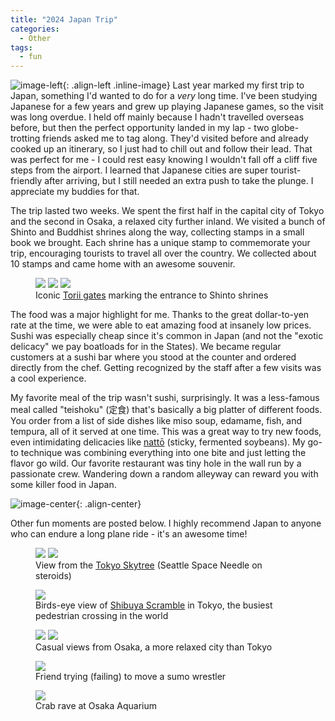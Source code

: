 ```yaml
---
title: "2024 Japan Trip"
categories:
  - Other
tags:
  - fun
---
```


![image-left](/assets/images/Japan/skyline.jpg){: .align-left .inline-image} 
Last year marked my first trip to Japan, something I'd wanted to do for a *very* long time. I've been studying Japanese for a few years and grew up playing Japanese games, so the visit was long overdue. I held off mainly because I hadn't travelled overseas before, but then the perfect opportunity landed in my lap - two globe-trotting friends asked me to tag along. They'd visited before and already cooked up an itinerary, so I just had to chill out and follow their lead. That was perfect for me - I could rest easy knowing I wouldn't fall off a cliff five steps from the airport. I learned that Japanese cities are super tourist-friendly after arriving, but I still needed an extra push to take the plunge. I appreciate my buddies for that.

The trip lasted two weeks. We spent the first half in the capital city of Tokyo and the second in Osaka, a relaxed city further inland. We visited a bunch of Shinto and Buddhist shrines along the way, collecting stamps in a small book we brought. Each shrine has a unique stamp to commemorate your trip, encouraging tourists to travel all over the country. We collected about 10 stamps and came home with an awesome souvenir.

<figure class="third">
	<img src="/assets/images/Japan/shrine.jpg">
	<img src="/assets/images/Japan/shrine1.jpg">
	<img src="/assets/images/Japan/shrine2.jpg">
	<figcaption>Iconic <a href="https://en.wikipedia.org/wiki/Torii">Torii gates</a> marking the entrance to Shinto shrines</figcaption>
</figure>

The food was a major highlight for me. Thanks to the great dollar-to-yen rate at the time, we were able to eat amazing food at insanely low prices. Sushi was especially cheap since it's common in Japan (and not the "exotic delicacy" we pay boatloads for in the States). We became regular customers at a sushi bar where you stood at the counter and ordered directly from the chef. Getting recognized by the staff after a few visits was a cool experience.

My favorite meal of the trip wasn't sushi, surprisingly. It was a less-famous meal called "teishoku" (定食) that's basically a big platter of different foods. You order from a list of side dishes like miso soup, edamame, fish, and tempura, all of it served at one time. This was a great way to try new foods, even intimidating delicacies like [nattō][natto] (sticky, fermented soybeans). My go-to technique was combining everything into one bite and just letting the flavor go wild. Our favorite restaurant was tiny hole in the wall run by a passionate crew. Wandering down a random alleyway can reward you with some killer food in Japan.

![image-center](/assets/images/Japan/teishoku.jpg){: .align-center}

Other fun moments are posted below. I highly recommend Japan to anyone who can endure a long plane ride - it's an awesome time!



<figure class="half">
	<img src="/assets/images/Japan/distant_tower.jpg">
	<img src="/assets/images/Japan/top_view.jpg">
	<figcaption>View from the <a href="https://en.wikipedia.org/wiki/Tokyo_Skytree">Tokyo Skytree</a> (Seattle Space Needle on steroids)</figcaption>
</figure>

<figure class="align-center">
	<img src="/assets/images/Japan/shibuya_cross.jpg">
	<figcaption>Birds-eye view of <a href="https://en.wikipedia.org/wiki/Shibuya_Crossing">Shibuya Scramble</a> in Tokyo, the busiest pedestrian crossing in the world</figcaption>
</figure>

<figure class="half">
	<img src="/assets/images/Japan/osaka_bridge.jpg">
	<img src="/assets/images/Japan/park.jpg">
	<figcaption>Casual views from Osaka, a more relaxed city than Tokyo</figcaption>
</figure>

<figure class="align-center">
  	<img src="/assets/images/Japan/sumo.png">
  <figcaption>Friend trying (failing) to move a sumo wrestler</figcaption>
</figure>

<figure class="align-center">
  	<img src="/assets/images/Japan/crab_rave.jpg">
  <figcaption>Crab rave at Osaka Aquarium</figcaption>
</figure>


[natto]: https://en.wikipedia.org/wiki/Natt%C5%8D

<style type="text/css">
  .inline-image {
    max-width: 300px;
  }
</style>